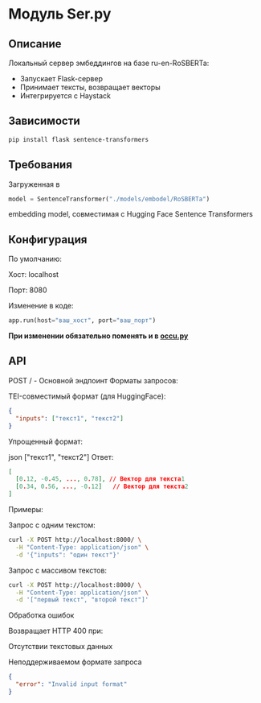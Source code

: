 # Модуль Ser.py

## Описание
Локальный сервер эмбеддингов на базе ru-en-RoSBERTa:
- Запускает Flask-сервер
- Принимает тексты, возвращает векторы
- Интегрируется с Haystack

## Зависимости
```bash
pip install flask sentence-transformers
```

## Требования 
Загруженная в 
```python
model = SentenceTransformer("./models/embodel/RoSBERTa")
```
embedding model, совместимая с Hugging Face Sentence Transformers

## Конфигурация
По умолчанию:

Хост: localhost

Порт: 8080

Изменение в коде:

```python
app.run(host="ваш_хост", port="ваш_порт")
```

<strong> При изменении обязательно поменять и в <a href="https://github.com/Archibaka/Epstein/tree/main/docs/occu.md">occu.py</a></strong>
## API
POST / - Основной эндпоинт
Форматы запросов:

TEI-совместимый формат (для HuggingFace):

```json
{
  "inputs": ["текст1", "текст2"]
}
```
Упрощенный формат:

json
["текст1", "текст2"]
Ответ:

```json
[
  [0.12, -0.45, ..., 0.78], // Вектор для текста1
  [0.34, 0.56, ..., -0.12]   // Вектор для текста2
]
```
Примеры:

Запрос с одним текстом:

```bash
curl -X POST http://localhost:8000/ \
  -H "Content-Type: application/json" \
  -d '{"inputs": "один текст"}'
```
Запрос с массивом текстов:

```bash
curl -X POST http://localhost:8000/ \
  -H "Content-Type: application/json" \
  -d '["первый текст", "второй текст"]'
```
Обработка ошибок

Возвращает HTTP 400 при:

Отсутствии текстовых данных

Неподдерживаемом формате запроса

```json
{
  "error": "Invalid input format"
}
```
